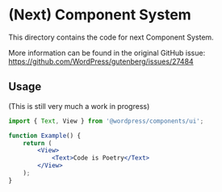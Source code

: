 # (Next) Component System

This directory contains the code for next Component System.

More information can be found in the original GitHub issue:
https://github.com/WordPress/gutenberg/issues/27484

## Usage

(This is still very much a work in progress)

```jsx
import { Text, View } from '@wordpress/components/ui';

function Example() {
	return (
		<View>
			<Text>Code is Poetry</Text>
		</View>
	);
}
```

